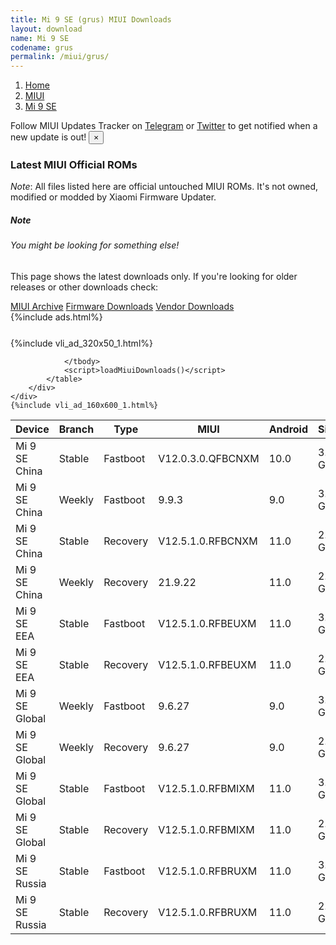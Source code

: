 ```yaml
---
title: Mi 9 SE (grus) MIUI Downloads
layout: download
name: Mi 9 SE
codename: grus
permalink: /miui/grus/
---
```

<nav aria-label="breadcrumb">
    <ol class="breadcrumb">
        <li class="breadcrumb-item"><a href="/">Home</a></li>
        <li class="breadcrumb-item"><a href="/miui/">MIUI</a></li>
        <li class="breadcrumb-item active" aria-current="page"><a href="/miui/grus/">Mi 9 SE</a></li>
    </ol>
</nav>
<div class="alert alert-primary alert-dismissible fade show" role="alert">
    Follow MIUI Updates Tracker on <a href="https://t.me/MIUIUpdatesTracker" class="alert-link">Telegram</a>
     or <a href="https://twitter.com/MiFwUpdater" class="alert-link">Twitter</a> to get notified when a new update is out!
    <button type="button" class="close" data-dismiss="alert" aria-label="Close">
        <span aria-hidden="true">&times;</span>
    </button>
</div>

### Latest MIUI Official ROMs
*Note*: All files listed here are official untouched MIUI ROMs. It's not owned, modified or modded by Xiaomi Firmware Updater.
<div class="card">
  <div class="card-body">
    <h5 class="card-title">Note</h5>
    <h6 class="card-subtitle mb-2 text-muted">You might be looking for something else!</h6>
    <p class="card-text">This page shows the latest downloads only.
     If you're looking for older releases or other downloads check:</p>
    <a href="/archive/miui/grus/" class="card-link">MIUI Archive</a>
    <a href="/firmware/grus/" class="card-link">Firmware Downloads</a>
    <a href="/vendor/grus/" class="card-link">Vendor Downloads</a>
  </div>
</div>
{%include ads.html%}
<div class="row justify-content-center">
    <div class="col-10">
        <div class="table-responsive-md" style="margin-top: 25px;">
            {%include vli_ad_320x50_1.html%}
            <table id="miui" class="display dt-responsive nowrap compact table table-striped table-hover table-sm">
                <thead class="thead-dark">
                    <tr>
                        <th data-ref="device">Device</th>
                        <th data-ref="branch">Branch</th>
                        <th data-ref="type">Type</th>
                        <th data-ref="miui">MIUI</th>
                        <th data-ref="android">Android</th>
                        <th data-ref="size">Size</th>
                        <th data-ref="size">Date</th>
                        <th data-ref="link">Link</th>
                    </tr>
                </thead>
                <tbody>
                <tr><td>Mi 9 SE China</td><td>Stable</td><td>Fastboot</td><td>V12.0.3.0.QFBCNXM</td><td>10.0</td><td>3.5 GB</td><td>2020-11-23</td><td><a href="/miui/grus/stable/V12.0.3.0.QFBCNXM/">Download</a></td></tr>
<tr><td>Mi 9 SE China</td><td>Weekly</td><td>Fastboot</td><td>9.9.3</td><td>9.0</td><td>3.3 GB</td><td>2019-09-04</td><td><a href="/miui/grus/weekly/9.9.3/">Download</a></td></tr>
<tr><td>Mi 9 SE China</td><td>Stable</td><td>Recovery</td><td>V12.5.1.0.RFBCNXM</td><td>11.0</td><td>2.6 GB</td><td>2021-03-30</td><td><a href="/miui/grus/stable/V12.5.1.0.RFBCNXM/">Download</a></td></tr>
<tr><td>Mi 9 SE China</td><td>Weekly</td><td>Recovery</td><td>21.9.22</td><td>11.0</td><td>2.7 GB</td><td>2021-09-23</td><td><a href="/miui/grus/weekly/21.9.22/">Download</a></td></tr>
<tr><td>Mi 9 SE EEA</td><td>Stable</td><td>Fastboot</td><td>V12.5.1.0.RFBEUXM</td><td>11.0</td><td>3.1 GB</td><td>2021-05-26</td><td><a href="/miui/grus/stable/V12.5.1.0.RFBEUXM/">Download</a></td></tr>
<tr><td>Mi 9 SE EEA</td><td>Stable</td><td>Recovery</td><td>V12.5.1.0.RFBEUXM</td><td>11.0</td><td>2.6 GB</td><td>2021-06-04</td><td><a href="/miui/grus/stable/V12.5.1.0.RFBEUXM/">Download</a></td></tr>
<tr><td>Mi 9 SE Global</td><td>Weekly</td><td>Fastboot</td><td>9.6.27</td><td>9.0</td><td>3.2 GB</td><td>2019-06-27</td><td><a href="/miui/grus/weekly/9.6.27/">Download</a></td></tr>
<tr><td>Mi 9 SE Global</td><td>Weekly</td><td>Recovery</td><td>9.6.27</td><td>9.0</td><td>2.3 GB</td><td>2019-06-27</td><td><a href="/miui/grus/weekly/9.6.27/">Download</a></td></tr>
<tr><td>Mi 9 SE Global</td><td>Stable</td><td>Fastboot</td><td>V12.5.1.0.RFBMIXM</td><td>11.0</td><td>3.0 GB</td><td>2021-05-16</td><td><a href="/miui/grus/stable/V12.5.1.0.RFBMIXM/">Download</a></td></tr>
<tr><td>Mi 9 SE Global</td><td>Stable</td><td>Recovery</td><td>V12.5.1.0.RFBMIXM</td><td>11.0</td><td>2.6 GB</td><td>2021-05-25</td><td><a href="/miui/grus/stable/V12.5.1.0.RFBMIXM/">Download</a></td></tr>
<tr><td>Mi 9 SE Russia</td><td>Stable</td><td>Fastboot</td><td>V12.5.1.0.RFBRUXM</td><td>11.0</td><td>3.1 GB</td><td>2021-05-25</td><td><a href="/miui/grus/stable/V12.5.1.0.RFBRUXM/">Download</a></td></tr>
<tr><td>Mi 9 SE Russia</td><td>Stable</td><td>Recovery</td><td>V12.5.1.0.RFBRUXM</td><td>11.0</td><td>2.6 GB</td><td>2021-06-04</td><td><a href="/miui/grus/stable/V12.5.1.0.RFBRUXM/">Download</a></td></tr>

                </tbody>
                <script>loadMiuiDownloads()</script>
            </table>
        </div>
    </div>
    {%include vli_ad_160x600_1.html%}
</div>
